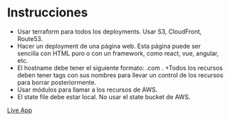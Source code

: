 # Instrucciones

- Usar terraform para todos los deployments. Usar S3, CloudFront, Route53.
- Hacer un deployment de una página web. Esta página puede ser sencilla con HTML puro o con un framework, como react, vue, angular, etc.
- El hostname debe tener el siguiente formato: <Nombre del devops>.com .
  +Todos los recursos deben tener tags con sus nombres para llevar un control de los recursos para borrar posteriormente.
- Usar módulos para llamar a los recursos de AWS.
- El state file debe estar local. No usar el state bucket de AWS.

[Live App](https://darielvasquez.acklenavenueclient.com/)
